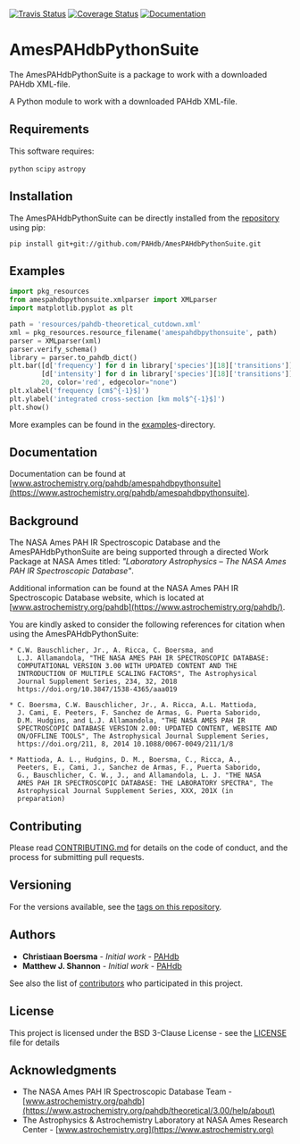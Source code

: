 [![Travis Status](https://img.shields.io/travis/PAHdb/AmesPAHdbPythonSuite.svg)](https://travis-ci.org/PAHdb/AmesPAHdbPythonSuite) [![Coverage Status]( https://codecov.io/gh/PAHdb/AmesPAHdbPythonSuite/graph/badge.svg)](https://codecov.io/gh/PAHdb/AmesPAHdbPythonSuite) [![Documentation](https://img.shields.io/badge/docs-available-brightgreen.svg)](https://pahdb.github.io/AmesPAHdbPythonSuite/)


# AmesPAHdbPythonSuite
The AmesPAHdbPythonSuite is a package to work with a downloaded PAHdb
XML-file.

A Python module to work with a downloaded PAHdb XML-file.

## Requirements

This software requires:

``python``
``scipy``
``astropy``

## Installation

The AmesPAHdbPythonSuite can be directly installed from the
[repository](https://github.com/PAHdb/AmesPAHdbPythonSuite) using pip:

``pip install git+git://github.com/PAHdb/AmesPAHdbPythonSuite.git``

## Examples

```python
import pkg_resources
from amespahdbpythonsuite.xmlparser import XMLparser
import matplotlib.pyplot as plt

path = 'resources/pahdb-theoretical_cutdown.xml'
xml = pkg_resources.resource_filename('amespahdbpythonsuite', path)
parser = XMLparser(xml)
parser.verify_schema()
library = parser.to_pahdb_dict()
plt.bar([d['frequency'] for d in library['species'][18]['transitions']],
        [d['intensity'] for d in library['species'][18]['transitions']],
        20, color='red', edgecolor="none")
plt.xlabel('frequency [cm$^{-1}$]')
plt.ylabel('integrated cross-section [km mol$^{-1}$]')
plt.show()
```

More examples can be found in the
[examples](examples)-directory.

## Documentation

Documentation can be found at
[www.astrochemistry.org/pahdb/amespahdbpythonsuite](https://www.astrochemistry.org/pahdb/amespahdbpythonsuite).

## Background

The NASA Ames PAH IR Spectroscopic Database and the
AmesPAHdbPythonSuite are being supported through a directed Work
Package at NASA Ames titled: *"Laboratory Astrophysics – The NASA Ames
PAH IR Spectroscopic Database"*.

Additional information can be found at the NASA Ames PAH IR
Spectroscopic Database website, which is located at
[www.astrochemistry.org/pahdb](https://www.astrochemistry.org/pahdb/).

You are kindly asked to consider the following references for citation
when using the AmesPAHdbPythonSuite:

    * C.W. Bauschlicher, Jr., A. Ricca, C. Boersma, and
      L.J. Allamandola, "THE NASA AMES PAH IR SPECTROSCOPIC DATABASE:
      COMPUTATIONAL VERSION 3.00 WITH UPDATED CONTENT AND THE
      INTRODUCTION OF MULTIPLE SCALING FACTORS", The Astrophysical
      Journal Supplement Series, 234, 32, 2018
      https://doi.org/10.3847/1538-4365/aaa019

    * C. Boersma, C.W. Bauschlicher, Jr., A. Ricca, A.L. Mattioda,
      J. Cami, E. Peeters, F. Sanchez de Armas, G. Puerta Saborido,
      D.M. Hudgins, and L.J. Allamandola, "THE NASA AMES PAH IR
      SPECTROSCOPIC DATABASE VERSION 2.00: UPDATED CONTENT, WEBSITE AND
      ON/OFFLINE TOOLS", The Astrophysical Journal Supplement Series,
      https://doi.org/211, 8, 2014 10.1088/0067-0049/211/1/8

    * Mattioda, A. L., Hudgins, D. M., Boersma, C., Ricca, A.,
      Peeters, E., Cami, J., Sanchez de Armas, F., Puerta Saborido,
      G., Bauschlicher, C. W., J., and Allamandola, L. J. "THE NASA
      AMES PAH IR SPECTROSCOPIC DATABASE: THE LABORATORY SPECTRA", The
      Astrophysical Journal Supplement Series, XXX, 201X (in
      preparation)

## Contributing

Please read [CONTRIBUTING.md](CONTRIBUTING.md) for details on the code
of conduct, and the process for submitting pull requests.

## Versioning

For the versions available, see the [tags on this
repository](https://github.com/pahdb/amespahdbpythonsuite/tags).

## Authors

* **Christiaan Boersma** - *Initial work* - [PAHdb](https://github.com/pahdb)
* **Matthew J. Shannon** - *Initial work* - [PAHdb](https://github.com/pahdb)

See also the list of [contributors](CONTRIBUTORS) who participated
in this project.

## License

This project is licensed under the BSD 3-Clause License - see the
[LICENSE](LICENSE) file for details

## Acknowledgments

* The NASA Ames PAH IR Spectroscopic Database Team -
  [www.astrochemistry.org/pahdb](https://www.astrochemistry.org/pahdb/theoretical/3.00/help/about)
* The Astrophysics & Astrochemistry Laboratory at NASA Ames Research
  Center - [www.astrochemistry.org](https://www.astrochemistry.org)
